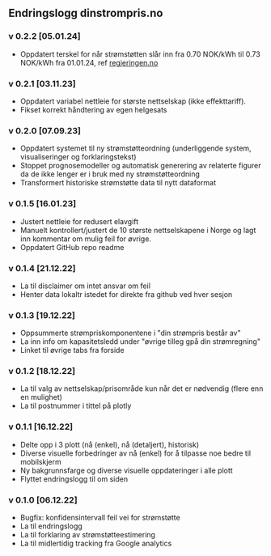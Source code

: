 ## Endringslogg dinstrompris.no

### v 0.2.2 [05.01.24]
- Oppdatert terskel for når strømstøtten slår inn fra 0.70 NOK/kWh til 0.73 NOK/kWh fra 01.01.24, ref [regjeringen.no](https://www.regjeringen.no/no/aktuelt/str%C3%B8mst%C3%B8tten-oker-til-73-ore-kwh/id2898439/)

### v 0.2.1 [03.11.23]
- Oppdatert variabel nettleie for største nettselskap (ikke effekttariff).
- Fikset korrekt håndtering av egen helgesats

### v 0.2.0 [07.09.23]
- Oppdatert systemet til ny strømstøtteordning (underliggende system, visualiseringer og forklaringstekst)
- Stoppet prognosemodeller og automatisk generering av relaterte figurer da de ikke lenger er i bruk med ny strømstøtteordning
- Transformert historiske strømstøtte data til nytt dataformat

### v 0.1.5 [16.01.23]
- Justert nettleie for redusert elavgift
- Manuelt kontrollert/justert de 10 største nettselskapene i Norge og lagt inn kommentar om mulig feil for øvrige.
- Oppdatert GitHub repo readme

### v 0.1.4 [21.12.22]
- La til disclaimer om intet ansvar om feil
- Henter data lokaltr istedet for direkte fra github ved hver sesjon

### v 0.1.3 [19.12.22]
- Oppsummerte strømpriskomponentene i "din strømpris består av"
- La inn info om kapasitetsledd under "øvrige tilleg gpå din strømregning"
- Linket til øvrige tabs fra forside

### v 0.1.2 [18.12.22]
- La til valg av nettselskap/prisområde kun når det er nødvendig (flere enn en mulighet)
- La til postnummer i tittel på plotly

### v 0.1.1 [16.12.22]
- Delte opp i 3 plott (nå (enkel), nå (detaljert), historisk)
- Diverse visuelle forbedringer av nå (enkel) for å tilpasse noe bedre til mobilskjerm
- Ny bakgrunnsfarge og diverse visuelle oppdateringer i alle plott
- Flyttet endringslogg til om siden

### v 0.1.0 [06.12.22]
- Bugfix: konfidensintervall feil vei for strømstøtte
- La til endringslogg
- La til forklaring av strømstøtteestimering
- La til midlertidig tracking fra Google analytics





